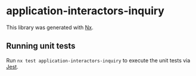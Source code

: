 # application-interactors-inquiry

This library was generated with [Nx](https://nx.dev).

## Running unit tests

Run `nx test application-interactors-inquiry` to execute the unit tests via [Jest](https://jestjs.io).
